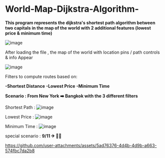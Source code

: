 # World-Map-Dijkstra-Algorithm-

**This program represents the dijkstra's shortest path algorithm between two capitals in the map of the world
with 2 additional features (lowest price & minimum time)**

![image](https://github.com/user-attachments/assets/7fa61b83-a354-48f0-9ce7-f6ed9b9ec946)

After loading the file , the map of the world with location pins / path controls & info Appear

![image](https://github.com/user-attachments/assets/b7e3aedd-3fe6-4981-9817-647ebb1a22b4)

Filters to compute routes based on:

**-Shortest Distance**
**-Lowest Price**
**-Minimum Time**

**Scenario : From New York ➡️ Bangkok with the 3 different filters**




Shortest Path : 
![image](https://github.com/user-attachments/assets/a0a02a1d-262f-4487-ae66-63e2d68c8644)

Lowest Price : 
![image](https://github.com/user-attachments/assets/6792353c-425a-4b39-a143-379a1c460199)

Minimum Time : 
![image](https://github.com/user-attachments/assets/cf0a969c-4579-4b32-9e44-268293856445)





special scenario :  **9/11 ✈︎ 🏢🏢**

https://github.com/user-attachments/assets/5ad76376-4d4b-4d9b-a663-574fbc7da2b8












